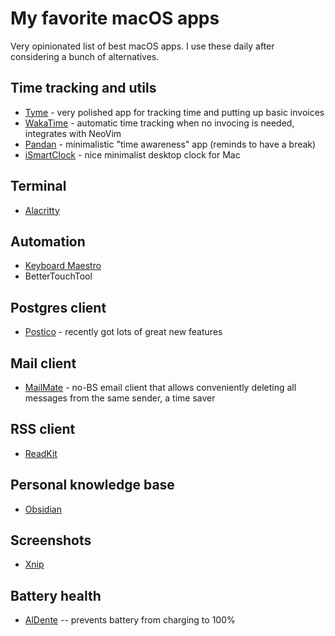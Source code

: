 # My favorite macOS apps

Very opinionated list of best macOS apps. I use these daily after considering a bunch of alternatives.

## Time tracking and utils

- [Tyme](https://www.tyme-app.com/en/) - very polished app for tracking time and putting up basic invoices
- [WakaTime](https://wakatime.com/) - automatic time tracking when no invocing is needed, integrates with NeoVim
- [Pandan](https://sindresorhus.com/pandan) - minimalistic "time awareness" app (reminds to have a break)
- [iSmartClock](https://apps.apple.com/ua/app/ismartclock/id706803884?mt=12) - nice minimalist desktop clock for Mac

## Terminal

- [Alacritty](https://github.com/alacritty/alacritty)

## Automation

- [Keyboard Maestro](https://www.keyboardmaestro.com/main/)
- BetterTouchTool

## Postgres client

- [Postico](https://eggerapps.at/postico/) - recently got lots of great new features

## Mail client

- [MailMate](https://freron.com/) - no-BS email client that allows conveniently deleting all messages from the same sender, a time saver

## RSS client

- [ReadKit](https://readkit.app/)

## Personal knowledge base

- [Obsidian](https://obsidian.md/)

## Screenshots

- [Xnip](https://apps.apple.com/us/app/xnip-screenshot-annotation/id1221250572)

## Battery health

- [AlDente](https://apphousekitchen.com/) -- prevents battery from charging to 100%
